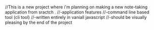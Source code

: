 //This is a new project where i'm planning on making a new note-taking application from sractch .
//-application features
    //-command line based tool (cli tool)
    //-written entirely in vaniall javascript
    //-should be visually pleasing by the end of the project
